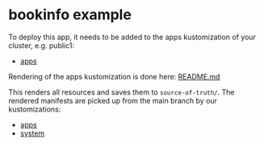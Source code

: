 # bookinfo example

To deploy this app, it needs to be added to the apps kustomization of your cluster, e.g. public1:

- [apps](../../../clusters/public1/apps/kustomization.yaml)

Rendering of the apps kustomization is done here: [README.md](../../../clusters/public1/apps/README.md)

This renders all resources and saves them to `source-of-truth/`. The rendered manifests are picked up from the main branch by our kustomizations:

- [apps](../../../clusters/public1/system/fluxcd/kustomizations/apps.yaml)
- [system](../../../clusters/public1/system/fluxcd/kustomizations/system.yaml)
